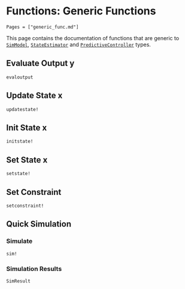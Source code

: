# Functions: Generic Functions

```@contents
Pages = ["generic_func.md"]
```

This page contains the documentation of functions that are generic to [`SimModel`](@ref),
[`StateEstimator`](@ref) and [`PredictiveController`](@ref) types.

## Evaluate Output y

```@docs
evaloutput
```

## Update State x

```@docs
updatestate!
```

## Init State x

```@docs
initstate!
```

## Set State x

```@docs
setstate!
```

## Set Constraint

```@docs
setconstraint!
```

## Quick Simulation

### Simulate

```@docs
sim!
```

### Simulation Results

```@docs
SimResult
```
